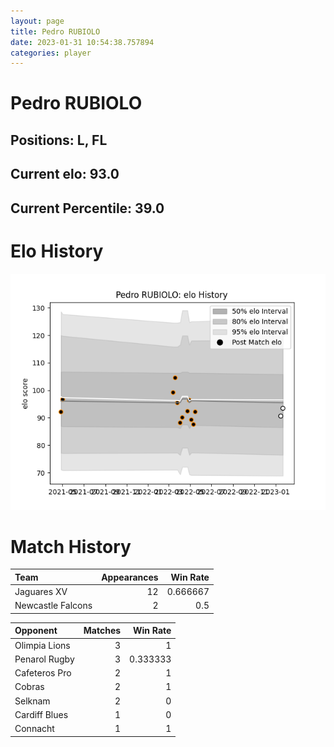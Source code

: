 ```yaml
---  
layout: page  
title: Pedro RUBIOLO  
date: 2023-01-31 10:54:38.757894  
categories: player  
---
```

# Pedro RUBIOLO

## Positions: L, FL

## Current elo: 93.0

## Current Percentile: 39.0

# Elo History


![elo history](history_PedroRUBIOLO.png)
# Match History


| Team              |   Appearances |   Win Rate |
|:------------------|--------------:|-----------:|
| Jaguares XV       |            12 |   0.666667 |
| Newcastle Falcons |             2 |   0.5      |

| Opponent      |   Matches |   Win Rate |
|:--------------|----------:|-----------:|
| Olimpia Lions |         3 |   1        |
| Penarol Rugby |         3 |   0.333333 |
| Cafeteros Pro |         2 |   1        |
| Cobras        |         2 |   1        |
| Selknam       |         2 |   0        |
| Cardiff Blues |         1 |   0        |
| Connacht      |         1 |   1        |